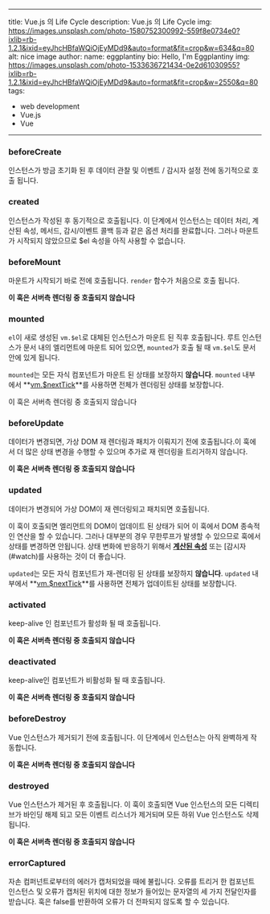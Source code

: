 
---
title: Vue.js 의 Life Cycle
description: Vue.js 의 Life Cycle
img: https://images.unsplash.com/photo-1580752300992-559f8e0734e0?ixlib=rb-1.2.1&ixid=eyJhcHBfaWQiOjEyMDd9&auto=format&fit=crop&w=634&q=80
alt: nice image
author:
  name: eggplantiny
  bio: Hello, I'm Eggplantiny
  img: https://images.unsplash.com/photo-1533636721434-0e2d61030955?ixlib=rb-1.2.1&ixid=eyJhcHBfaWQiOjEyMDd9&auto=format&fit=crop&w=2550&q=80
tags:
  - web development
  - Vue.js
  - Vue
---

### beforeCreate

인스턴스가 방금 초기화 된 후 데이터 관찰 및 이벤트 / 감시자 설정 전에 동기적으로 호출 됩니다.

### created

인스턴스가 작성된 후 동기적으로 호출됩니다. 이 단계에서 인스턴스는 데이터 처리, 계산된 속성, 메서드, 감시/이벤트 콜백 등과 같은 옵션 처리를 완료합니다. 그러나 마운트가 시작되지 않았으므로 $el 속성을 아직 사용할 수 없습니다.

### beforeMount

마운트가 시작되기 바로 전에 호출됩니다. `render` 함수가 처음으로 호출 됩니다.

**이 훅은 서버측 렌더링 중 호출되지 않습니다**

### mounted

`el`이 새로 생성된 `vm.$el`로 대체된 인스턴스가 마운트 된 직후 호출됩니다. 루트 인스턴스가 문서 내의 엘리먼트에 마운트 되어 있으면, `mounted`가 호출 될 때 `vm.$el`도 문서 안에 있게 됩니다.

`mounted`는 모든 자식 컴포넌트가 마운트 된 상태를 보장하지 **않습니다**. `mounted` 내부에서 **[vm.$nextTick](https://kr.vuejs.org/v2/api/#vm-nextTick)**를 사용하면 전체가 렌더링된 상태를 보장합니다.

이 훅은 서버측 렌더링 중 호출되지 않습니다

### beforeUpdate

데이터가 변경되면, 가상 DOM 재 렌더링과 패치가 이뤄지기 전에 호출됩니다.이 훅에서 더 많은 상태 변경을 수행할 수 있으며 추가로 재 렌더링을 트리거하지 않습니다.

**이 훅은 서버측 렌더링 중 호출되지 않습니다**

### updated

데이터가 변경되어 가상 DOM이 재 렌더링되고 패치되면 호출됩니다.

이 훅이 호출되면 엘리먼트의 DOM이 업데이트 된 상태가 되어 이 훅에서 DOM 종속적인 연산을 할 수 있습니다. 그러나 대부분의 경우 무한루프가 발생할 수 있으므로 훅에서 상태를 변경하면 안됩니다. 상태 변화에 반응하기 위해서 **[계산된 속성](https://kr.vuejs.org/v2/api/#computed)** 또는 [감시자(#watch)를 사용하는 것이 더 좋습니다.

`updated`는 모든 자식 컴포넌트가 재-렌더링 된 상태를 보장하지 **않습니다**. `updated` 내부에서 **[vm.$nextTick](https://kr.vuejs.org/v2/api/#vm-nextTick)**를 사용하면 전체가 업데이트된 상태를 보장합니다.

### activated

keep-alive 인 컴포넌트가 활성화 될 때 호출됩니다.

**이 훅은 서버측 렌더링 중 호출되지 않습니다**

### deactivated

keep-alive인 컴포넌트가 비활성화 될 때 호출됩니다.

**이 훅은 서버측 렌더링 중 호출되지 않습니다**

### beforeDestroy

Vue 인스턴스가 제거되기 전에 호출됩니다. 이 단계에서 인스턴스는 아직 완벽하게 작동합니다.

**이 훅은 서버측 렌더링 중 호출되지 않습니다**

### destroyed

Vue 인스턴스가 제거된 후 호출됩니다. 이 훅이 호출되면 Vue 인스턴스의 모든 디렉티브가 바인딩 해제 되고 모든 이벤트 리스너가 제거되며 모든 하위 Vue 인스턴스도 삭제됩니다.

**이 훅은 서버측 렌더링 중 호출되지 않습니다**

### errorCaptured

자손 컴퍼넌트로부터의 에러가 캡처되었을 때에 불립니다. 오류를 트리거 한 컴포넌트 인스턴스 및 오류가 캡처된 위치에 대한 정보가 들어있는 문자열의 세 가지 전달인자를 받습니다. 훅은 false를 반환하여 오류가 더 전파되지 않도록 할 수 있습니다.
